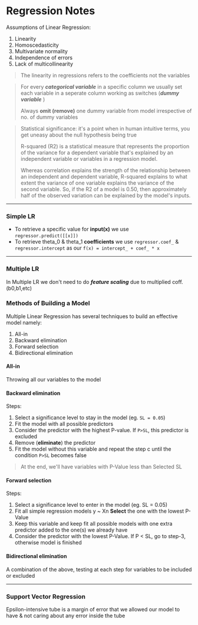 # Regression Notes

Assumptions of Linear Regression:
1. Linearity
2. Homoscedasticity
3. Multivariate normality
4. Independence of errors
5. Lack of multicollinearity
> The linearity in regressions refers to the coefficients not the variables 
   
> For every ***categorical variable*** in a specific column we usually set each variable 
in a seperate column working as switches (***dummy variable*** ) 
>
> Always __omit (remove)__ one dummy variable from model irrespective of no. of dummy 
> variables 

> Statistical significance: it's a point when in human intuitive terms, you get uneasy about the 
> null hypothesis being true
>
> R-squared (R2) is a statistical measure that represents the proportion of the variance for 
> a dependent variable that's explained by an independent variable or variables in a regression model. 
> 
> Whereas correlation explains the strength of the relationship between an independent and dependent variable, R-squared explains to what extent the variance of one variable explains the variance of the second variable. So, if the R2 of a model is 0.50, 
> then approximately half of the observed variation can be explained by the model's inputs.

*** 



### Simple LR
- To retrieve a specific value for **input(x)** we use `regressor.predict([[x]])`
- To retrieve theta_0 & theta_1 __coefficients__ we use `regressor.coef_` & `regressor.intercept`
as our `f(x) = intercept_ + coef_ * x`

***
### Multiple LR
In Multiple LR we don't need to do ***feature scaling*** due to multiplied coff. (b0,b1,etc)

### Methods of Building a Model
Multiple Linear Regression has several techniques to build an effective model namely:

1. All-in 
2. Backward elimination 
3. Forward selection
4. Bidirectional elimination

#### All-in
Throwing all our variables to the model

#### Backward elimination 
Steps:
1. Select a significance level to stay in the model (eg. `SL = 0.05`)
2. Fit the model with all possible predictors
3. Consider the predictor with the highest P-value. If `P>SL`, this predictor is excluded
4. Remove (**eliminate**) the predictor
5. Fit the model without this variable and repeat the step c until the condition `P>SL` 
becomes false 
> At the end, we'll have variables with P-Value less than Selected SL

#### Forward selection
Steps:
1. Select a significance level to enter in the model (eg. SL = 0.05)
2. Fit all simple regression models y ~ Xn **Select** the one with the lowest P-Value
3. Keep this variable and keep fit all possible models with one extra predictor added to the 
one(s) we already have 
4. Consider the predictor with the lowest P-Value. If P < SL, go to step-3, otherwise model is finished

#### Bidirectional elimination
A combination of the above, testing at each step for variables to be included or excluded

***
### Support Vector Regression
Epsilon-intensive tube is a margin of error that we allowed our model to have & not caring 
about any error inside the tube 